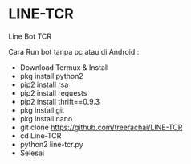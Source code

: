 # LINE-TCR
Line Bot TCR

Cara Run bot tanpa pc atau di Android :
- Download Termux & Install
- pkg install python2
- pip2 install rsa
- pip2 install requests
- pip2 install thrift==0.9.3
- pkg install git
- pkg install nano
- git clone https://github.com/treerachai/LINE-TCR
- cd Line-TCR
- python2 line-tcr.py
- Selesai
